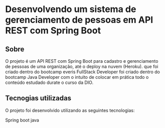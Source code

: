 #  Desenvolvendo um sistema de gerenciamento de pessoas em API REST com Spring Boot

##  Sobre
O projeto é um API REST com Spring Boot para cadastro e gerenciamento de  pessoas de uma organização, até o deploy na nuvem (Heroku). que foi criado dentro do bootcamp everis FullStack Developer foi criado dentro do bootcamp Java Developer com o intuito de colocar em prática todo o conteúdo estudado durate o curso da DIO.

##  Tecnogias utilizadas
O projeto foi desenvolvido utilizando as seguintes tecnologias:

Spring boot java 


